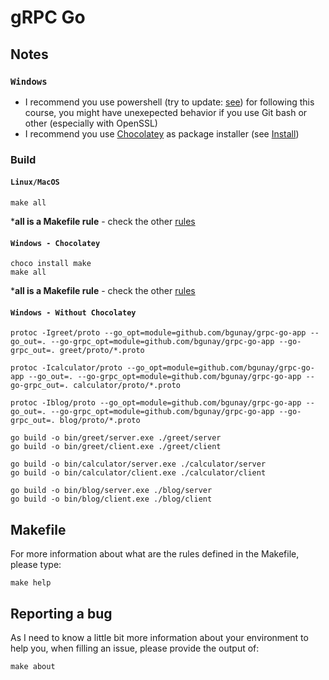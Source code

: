 # gRPC Go

## Notes

### `Windows`

- I recommend you use powershell (try to update: [see](https://github.com/PowerShell/PowerShell/releases)) for following this course, you might have unexepected behavior if you use Git bash or other (especially with OpenSSL)
- I recommend you use [Chocolatey](https://chocolatey.org/) as package installer (see [Install](https://chocolatey.org/install))


### Build

#### `Linux/MacOS`

```shell
make all
```
***all is a Makefile rule** - check the other [rules](#makefile)

#### `Windows - Chocolatey`
```shell
choco install make
make all
```
***all is a Makefile rule** - check the other [rules](#makefile)

#### `Windows - Without Chocolatey`

```shell
protoc -Igreet/proto --go_opt=module=github.com/bgunay/grpc-go-app --go_out=. --go-grpc_opt=module=github.com/bgunay/grpc-go-app --go-grpc_out=. greet/proto/*.proto

protoc -Icalculator/proto --go_opt=module=github.com/bgunay/grpc-go-app --go_out=. --go-grpc_opt=module=github.com/bgunay/grpc-go-app --go-grpc_out=. calculator/proto/*.proto

protoc -Iblog/proto --go_opt=module=github.com/bgunay/grpc-go-app --go_out=. --go-grpc_opt=module=github.com/bgunay/grpc-go-app --go-grpc_out=. blog/proto/*.proto

go build -o bin/greet/server.exe ./greet/server
go build -o bin/greet/client.exe ./greet/client

go build -o bin/calculator/server.exe ./calculator/server
go build -o bin/calculator/client.exe ./calculator/client

go build -o bin/blog/server.exe ./blog/server
go build -o bin/blog/client.exe ./blog/client
```

<a name="makefile"></a>
## Makefile

For more information about what are the rules defined in the Makefile, please type:

```shell
make help
```

## Reporting a bug

As I need to know a little bit more information about your environment to help you, when filling an issue, please provide the output of:

```shell
make about
```
